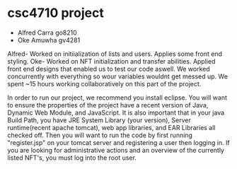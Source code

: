 # csc4710 project
* Alfred Carra go8210   
* Oke Amuwha gv4281


Alfred- Worked on initiialization of  lists and users. Applies some front end styling.
Oke-  Worked on NFT initialization and transfer abilities. Applied front end designs that enabled us to test our code aswell. 
We worked concurrently with everything so wour variables wouldnt get messed up. 
We spent ~15 hours working collaboratively on this part of the project. 

In order to run our project, we recommend you install eclipse. You will want to ensure the properties of the project have a recent version of Java, Dynamic Web Module, 
and JavaScript. It is also important that in your java Build Path, you have JRE System Library (your version), Server runtime(recent apache tomcat), web app libraries, and EAR Libraries all checked off. Then you will want to run the code by first running "register.jsp" on your tomcat server and registering a user then logging in. If you are looking for administrative actions and an overview of the currently listed NFT's, you must log into the root user. 

